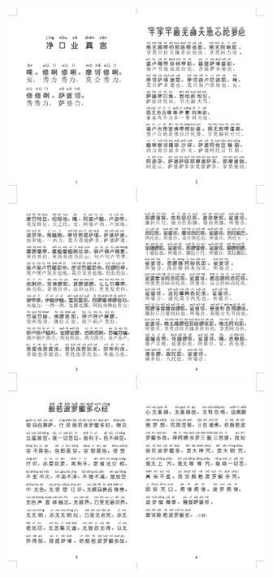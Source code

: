 ![1-2](https://github.com/HG-BengYuan/jingshu/blob/main/1-2.jpg)
![3-4](https://github.com/HG-BengYuan/jingshu/blob/main/3-4.jpg)
![5-6](https://github.com/HG-BengYuan/jingshu/blob/main/5-6.jpg)
<!--
![7-8](https://github.com/HG-BengYuan/jingshu/blob/main/7-8.jpg)
![9-10](https://github.com/HG-BengYuan/jingshu/blob/main/9-10.jpg)
![11-12](https://github.com/HG-BengYuan/jingshu/blob/main/11-12.jpg)
![13-14](https://github.com/HG-BengYuan/jingshu/blob/main/13-14.jpg)
![15-16](https://github.com/HG-BengYuan/jingshu/blob/main/15-16.jpg)
![17-18](https://github.com/HG-BengYuan/jingshu/blob/main/17-18.jpg)
![19-20](https://github.com/HG-BengYuan/jingshu/blob/main/19-20.jpg)
![21-22](https://github.com/HG-BengYuan/jingshu/blob/main/21-22.jpg)
![23-24](https://github.com/HG-BengYuan/jingshu/blob/main/23-24.jpg)
![25-26](https://github.com/HG-BengYuan/jingshu/blob/main/25-26.jpg)
![27-28](https://github.com/HG-BengYuan/jingshu/blob/main/27-28.jpg)
![29-30](https://github.com/HG-BengYuan/jingshu/blob/main/29-30.jpg)
-->

